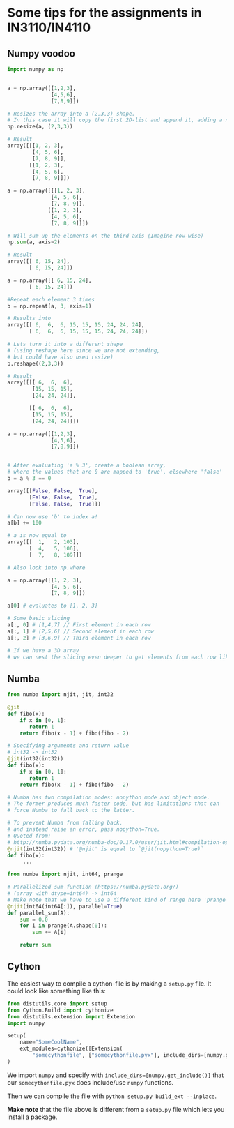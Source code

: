 # Some tips for the assignments in IN3110/IN4110

## Numpy voodoo

```python
import numpy as np


a = np.array([[1,2,3],
              [4,5,6],
              [7,8,9]])

# Resizes the array into a (2,3,3) shape.
# In this case it will copy the first 2D-list and append it, adding a new dimension.
np.resize(a, (2,3,3))

# Result
array([[[1, 2, 3],
        [4, 5, 6],
        [7, 8, 9]],
       [[1, 2, 3],
        [4, 5, 6],
        [7, 8, 9]]])
```

```python
a = np.array([[[1, 2, 3],
              [4, 5, 6],
              [7, 8, 9]],
             [[1, 2, 3],
              [4, 5, 6],
              [7, 8, 9]]])

# Will sum up the elements on the third axis (Imagine row-wise)
np.sum(a, axis=2)

# Result
array([[ 6, 15, 24],
       [ 6, 15, 24]])
```

```python
a = np.array([[ 6, 15, 24],
       [ 6, 15, 24]])

#Repeat each element 3 times
b = np.repeat(a, 3, axis=1)

# Results into
array([[ 6,  6,  6, 15, 15, 15, 24, 24, 24],
       [ 6,  6,  6, 15, 15, 15, 24, 24, 24]])

# Lets turn it into a different shape
# (using reshape here since we are not extending,
# but could have also used resize)
b.reshape((2,3,3))

# Result
array([[[ 6,  6,  6],
        [15, 15, 15],
        [24, 24, 24]],

       [[ 6,  6,  6],
        [15, 15, 15],
        [24, 24, 24]]])
```

```python
a = np.array([[1,2,3],
              [4,5,6],
              [7,8,9]])


# After evaluating 'a % 3', create a boolean array,
# where the values that are 0 are mapped to 'true', elsewhere 'false'
b = a % 3 == 0

array([[False, False,  True],
       [False, False,  True],
       [False, False,  True]])

# Can now use 'b' to index a!
a[b] += 100

# a is now equal to
array([[  1,   2, 103],
       [  4,   5, 106],
       [  7,   8, 109]])

# Also look into np.where
```

```python
a = np.array([[1, 2, 3],
              [4, 5, 6],
              [7, 8, 9]])

a[0] # evaluates to [1, 2, 3]

# Some basic slicing
a[:, 0] # [1,4,7] // First element in each row
a[:, 1] # [2,5,6] // Second element in each row
a[:, 2] # [3,6,9] // Third element in each row

# If we have a 3D array
# we can nest the slicing even deeper to get elements from each row like above;)
```

## Numba

```python
from numba import njit, jit, int32

@jit
def fibo(x):
    if x in [0, 1]:
       return 1
    return fibo(x - 1) + fibo(fibo - 2)

# Specifying arguments and return value
# int32 -> int32
@jit(int32(int32))
def fibo(x):
    if x in [0, 1]:
       return 1
    return fibo(x - 1) + fibo(fibo - 2)

# Numba has two compilation modes: nopython mode and object mode.
# The former produces much faster code, but has limitations that can
# force Numba to fall back to the latter.

# To prevent Numba from falling back,
# and instead raise an error, pass nopython=True.
# Quoted from:
# http://numba.pydata.org/numba-doc/0.17.0/user/jit.html#compilation-options (Slightly outdated)
@njit(int32(int32)) # '@njit' is equal to `@jit(nopython=True)`
def fibo(x):
     ...

```

```python
from numba import njit, int64, prange

# Parallelized sum function (https://numba.pydata.org/)
# (array with dtype=int64) -> int64
# Make note that we have to use a different kind of range here 'prange'
@njit(int64(int64[:]), parallel=True)
def parallel_sum(A):
    sum = 0.0
    for i in prange(A.shape[0]):
        sum += A[i]

    return sum
```

## Cython

The easiest way to compile a cython-file is by making a `setup.py` file. It could look like something like this:

```python
from distutils.core import setup
from Cython.Build import cythonize
from distutils.extension import Extension
import numpy

setup(
    name="SomeCoolName",
    ext_modules=cythonize([Extension(
        "somecythonfile", ["somecythonfile.pyx"], include_dirs=[numpy.get_include()])])
)
```

We import `numpy` and specify with `include_dirs=[numpy.get_include()]` that our `somecythonfile.pyx` does include/use `numpy` functions.

Then we can compile the file with `python setup.py build_ext --inplace`.

**Make note** that the file above is different from a `setup.py` file which lets you install a package.

